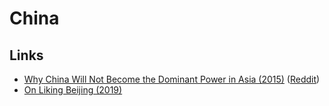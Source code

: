 # China

## Links

* [Why China Will Not Become the Dominant Power in Asia \(2015\)](https://www.youtube.com/watch?v=_AvNT3vyzr0) \([Reddit](https://www.reddit.com/r/geopolitics/comments/4benkx/why_china_will_not_become_the_dominant_power_in/)\)
* [On Liking Beijing \(2019\)](https://www.tbray.org/ongoing/When/201x/2019/04/15/Liking-Beijing)


